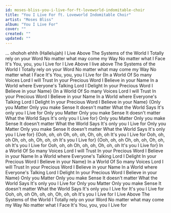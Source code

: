 ```yaml
---
id: moses-bliss-you-i-live-for-ft-loveworld-indomitable-choir
title: "You I Live For ft. Loveworld Indomitable Choir"
artist: "Moses Bliss"
album: "You I Live For"
cover: ""
created: ""
updated: ""
---
```


...
ohohoh ehhh
(Hallelujah) I Live Above 
The Systems of the World
I Totally rely on your Word
No matter what may come my Way
No matter what I Face
It's You, you, you I Live for
I Live Above 
I live above
The Systems of the World
I Totally rely on your Word
No matter what may come my Way
No matter what I Face
It's You, you, you I Live for
{In a World Of So many Voices
Lord I will Trust 
In your Precious Word
I Believe in your Name
In a World where Everyone's Talking
Lord I Delight
In your Precious Word
I Believe in your Name}
{In a World Of So many Voices
Lord I will Trust 
In your Precious Word
I Believe in your Name
In a World where Everyone's Talking
Lord I Delight
In your Precious Word
I Believe in your Name}
{Only you Matter
Only you make Sense
It doesn't matter What the World Says
It's only you I Live for
Only you Matter
Only you make Sense
It doesn't matter
What the World Says
It's only you I Live for}
Only you Matter
Only you make Sense
It doesn't matter What the World Says
It's only you I Live for
Only you Matter
Only you make Sense
It doesn't matter
What the World Says
It's only you I Live for}
{Ooh, oh, oh
Oh, oh, oh, Oh, oh, oh
It's you I Live for
Ooh, oh, oh
Oh, oh, oh, Oh, oh, oh
It's you I Live for}
{Ooh, oh, oh
Oh, oh, oh, Oh, oh, oh
It's you I Live for
Ooh, oh, oh
Oh, oh, oh, Oh, oh, oh
It's you I Live for}
In a World Of So many Voices
Lord I will Trust 
In your Precious Word
I Believe in your Name
In a World where Everyone's Talking
Lord I Delight
In your Precious Word
I Believe in your Name}
In a World Of So many Voices
Lord I will Trust 
In your Precious Word
I Believe in your Name
In a World where Everyone's Talking
Lord I Delight
In your Precious Word
I Believe in your Name}
Only you Matter
Only you make Sense
It doesn't matter
What the World Says
It's only you I Live for
Only you Matter
Only you make Sense
It doesn't matter
What the World Says
It's only you I Live for
It's you I Live for
Ooh, oh, oh
Oh, oh, oh, Oh, oh, oh
It's you I Live for
I Live Above 
The Systems of the World
I Totally rely on your Word
No matter what may come my Way
No matter what I Face
It's You, you, you I Live for